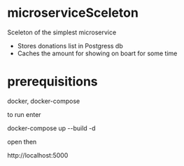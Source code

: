 # microserviceSceleton
Sceleton of the simplest microservice

- Stores donations list in Postgress db
- Caches the amount for showing on boart for some time


# prerequisitions
docker, docker-compose

to run enter 

docker-compose up --build -d

open then

http://localhost:5000
